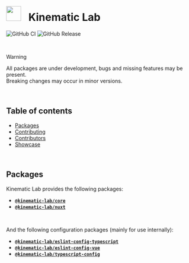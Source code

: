 <br />

# <img src="https://user-images.githubusercontent.com/44546482/233735340-0553ed3d-0821-44bd-9fee-b08b1924c357.svg" height="40" />&nbsp;&nbsp;&nbsp;Kinematic Lab <!-- omit in toc -->

![GitHub CI](https://github.com/kinematic-lab/kinematic-lab/actions/workflows/ci.yml/badge.svg)
![GitHub Release](https://github.com/kinematic-lab/kinematic-lab/actions/workflows/release.yml/badge.svg)

<br />

> [!WARNING]  
> All packages are under development, bugs and missing features may be present.<br />
> Breaking changes may occur in minor versions.

<br />

## Table of contents <!-- omit in toc -->

-   [Packages](#packages)
-   [Contributing](#contributing)
-   [Contributors](#contributors)
-   [Showcase](#showcase)

<br />

## Packages

Kinematic Lab provides the following packages:

-   [**`@kinematic-lab/core`**](/packages/core/)
-   [**`@kinematic-lab/nuxt`**](/packages/nuxt/)

<br />

And the following configuration packages (mainly for use internally):

-   [**`@kinematic-lab/eslint-config-typescript`**](/packages/eslint-config-typescript/)
-   [**`@kinematic-lab/eslint-config-vue`**](/packages/eslint-config-vue/)
-   [**`@kinematic-lab/typescript-config`**](/packages/typescript-config/)

